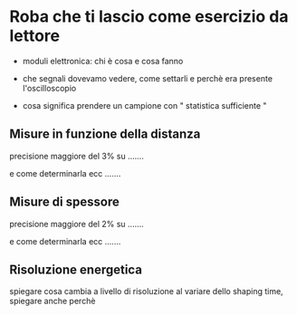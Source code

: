 # Roba che ti lascio come esercizio da lettore

- moduli elettronica: chi è cosa e cosa fanno
	
- che segnali dovevamo vedere, come settarli e perchè era presente l'oscilloscopio

- cosa significa prendere un campione con " statistica sufficiente "


## Misure in funzione della distanza

precisione maggiore del 3% su .......

e come determinarla ecc .......

## Misure di spessore

precisione maggiore del 2% su .......

e come determinarla ecc .......

## Risoluzione energetica

spiegare cosa cambia a livello di risoluzione al variare dello shaping time, spiegare anche perchè
